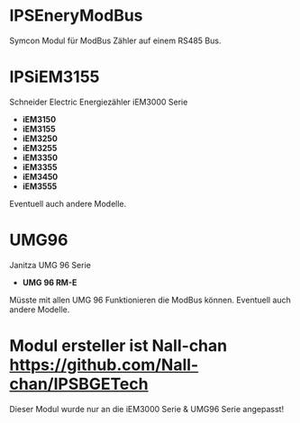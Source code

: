 # IPSEneryModBus

Symcon Modul für ModBus Zähler auf einem RS485 Bus.

# IPSiEM3155
Schneider Electric Energiezähler iEM3000 Serie
- __iEM3150__  
- __iEM3155__  
- __iEM3250__  
- __iEM3255__  
- __iEM3350__  
- __iEM3355__  
- __iEM3450__  
- __iEM3555__ 

Eventuell auch andere Modelle.

# UMG96
Janitza UMG 96 Serie
- __UMG 96 RM-E__

Müsste mit allen UMG 96 Funktionieren die ModBus können.
Eventuell auch andere Modelle.

# Modul ersteller ist Nall-chan https://github.com/Nall-chan/IPSBGETech
Dieser Modul wurde nur an die iEM3000 Serie & UMG96 Serie angepasst!
